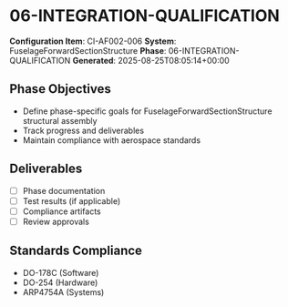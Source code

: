 # 06-INTEGRATION-QUALIFICATION

**Configuration Item**: CI-AF002-006
**System**: FuselageForwardSectionStructure
**Phase**: 06-INTEGRATION-QUALIFICATION
**Generated**: 2025-08-25T08:05:14+00:00

## Phase Objectives
- Define phase-specific goals for FuselageForwardSectionStructure structural assembly
- Track progress and deliverables
- Maintain compliance with aerospace standards

## Deliverables
- [ ] Phase documentation
- [ ] Test results (if applicable)
- [ ] Compliance artifacts
- [ ] Review approvals

## Standards Compliance
- DO-178C (Software)
- DO-254 (Hardware)
- ARP4754A (Systems)

